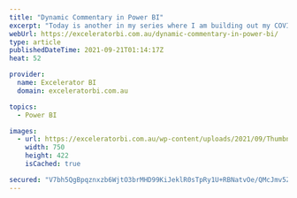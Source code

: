 ```yaml
---
title: "Dynamic Commentary in Power BI"
excerpt: "Today is another in my series where I am building out my COVID report for Australia. There are a few things I cover in the video today.  The main &#8220;new&#8221; concept is the dynamic commentary, but I also show you some more warts and all insider view of building a [...]Read More »"
webUrl: https://exceleratorbi.com.au/dynamic-commentary-in-power-bi/
type: article
publishedDateTime: 2021-09-21T01:14:17Z
heat: 52

provider:
  name: Excelerator BI
  domain: exceleratorbi.com.au

topics:
  - Power BI

images:
  - url: https://exceleratorbi.com.au/wp-content/uploads/2021/09/Thumbnail-e1632139127781.jpg
    width: 750
    height: 422
    isCached: true

secured: "V7bh5QgBpqznxzb6WjtO3brMHD99KiJeklR0sTpRy1U+RBNatvOe/QMcJmv5Zdn+3aW1na+olWXnqR4yjdnMNtub1OQZd47TRC9YZH5spS6WJ2L2UskLKVm4yQrqnzzxEUsEkFDo2N9dQFHULH/xDnxmNMmo+PyJGvosEjRlfyKgb99IWNTapPyA4/vPkVIOejkEeToHtM4Dh65vbawkIpnMC3fko154LPHxe3PJ5Xp5jm7fWe4PuMMBNwLJQAcoaw/pQcY5tdrgcYUKHBEU1nB0nHAw55BgZjILMaF4R4Dxu148UMG4x4oKnSF5LEHYVGGFyGokSAi5ADny0H1ebAf+1SnSU6Q5QeIdiTh0q0M=;IvCHf80EO3G/3xUqvMcTrA=="
---
```


